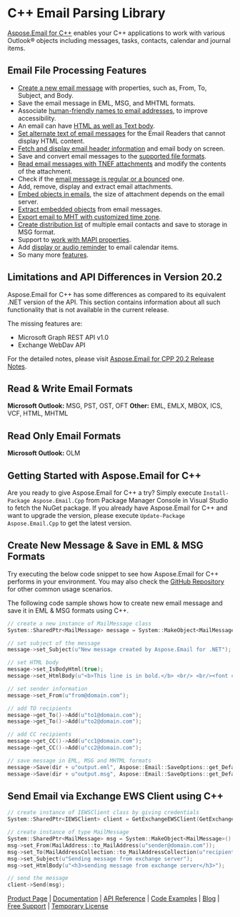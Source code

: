# C++ Email Parsing Library

[Aspose.Email for C++](https://products.aspose.com/email/cpp) enables your C++ applications to work with various Outlook® objects including messages, tasks, contacts, calendar and journal items.

## Email File Processing Features

- [Create a new email message](https://docs.aspose.com/display/emailcpp/Creating+and+setting+contents+of+Emails#CreatingandsettingcontentsofEmails-CreateNewEmailMessage) with properties, such as, From, To, Subject, and Body.
- Save the email message in EML, MSG, and MHTML formats.
- Associate [human-friendly names to email addresses](https://docs.aspose.com/display/emailcpp/Creating+and+setting+contents+of+Emails#CreatingandsettingcontentsofEmails-Changingemailaddressestoafriendlyname), to improve accessibility.
- An email can have [HTML as well as Text body](https://docs.aspose.com/display/emailcpp/Creating+and+setting+contents+of+Emails#CreatingandsettingcontentsofEmails-SetMailBody).
- [Set alternate text of email messages](https://docs.aspose.com/display/emailcpp/Creating+and+setting+contents+of+Emails#CreatingandsettingcontentsofEmails-SettingAlternateText) for the Email Readers that cannot display HTML content.
- [Fetch and display email header information](https://docs.aspose.com/display/emailcpp/Extracting+Message+Contents+from+Emails) and email body on screen.
- Save and convert email messages to the [supported file formats](https://docs.aspose.com/display/emailcpp/Supported+File+Formats).
- [Read email messages with TNEF attachments](https://docs.aspose.com/display/emailcpp/Utility+Features+-+MailMessage#UtilityFeatures-MailMessage-MailMessagesContainingTNEFattachments) and modify the contents of the attachment.
- Check if the [email message is regular or a bounced](https://docs.aspose.com/display/emailcpp/Utility+Features+-+MailMessage#UtilityFeatures-MailMessage-CheckBouncedMessages) one.
- Add, remove, display and extract email attachments.
- [Embed objects in emails](https://docs.aspose.com/display/emailcpp/Working+with+Attachments+and+Embedded+Objects#WorkingwithAttachmentsandEmbeddedObjects-EmbeddingObjectsintoanEmail), the size of attachment depends on the email server.
- [Extract embedded objects](https://docs.aspose.com/display/emailcpp/Working+with+Attachments+and+Embedded+Objects#WorkingwithAttachmentsandEmbeddedObjects-ExtractingEmbeddedObjects) from email messages.
- [Export email to MHT with customized time zone](https://docs.aspose.com/display/emailcpp/Loading+and+Saving+Message#LoadingandSavingMessage-ExportingEmailtoMHTwithcustomizedTimeZone).
- [Create distribution list](https://docs.aspose.com/display/emailcpp/Working+with+Distribution+Lists#WorkingwithDistributionLists-CreatingandSavingaDistributionList) of multiple email contacts and save to storage in MSG format.
- Support to [work with MAPI properties](https://docs.aspose.com/display/emailcpp/Working+with+MAPI+Properties).
- Add [display or audio reminder](https://docs.aspose.com/display/emailcpp/Working+with+Outlook+Calendar+Items) to email calendar items.
- So many more [features](https://docs.aspose.com/display/emailcpp/Developer+Guide).

## Limitations and API Differences in Version 20.2

Aspose.Email for C++ has some differences as compared to its equivalent .NET version of the API. This section contains information about all such functionality that is not available in the current release.

The missing features are:

- Microsoft Graph REST API v1.0
- Exchange WebDav API

For the detailed notes, please visit [Aspose.Email for CPP 20.2 Release Notes](https://docs.aspose.com/display/emailcpp/Aspose.Email+for+CPP+20.2+Release+Notes).

## Read & Write Email Formats

**Microsoft Outlook:** MSG, PST, OST, OFT
**Other:** EML, EMLX, MBOX, ICS, VCF, HTML, MHTML

## Read Only Email Formats

**Microsoft Outlook:** OLM

## Getting Started with Aspose.Email for C++

Are you ready to give Aspose.Email for C++ a try? Simply execute `Install-Package Aspose.Email.Cpp` from Package Manager Console in Visual Studio to fetch the NuGet package. If you already have Aspose.Email for C++ and want to upgrade the version, please execute `Update-Package Aspose.Email.Cpp` to get the latest version.

## Create New Message & Save in EML & MSG Formats

Try executing the below code snippet to see how Aspose.Email for C++ performs in your environment. You may also check the [GitHub Repository](https://github.com/aspose-email/Aspose.Email-for-C) for other common usage scenarios.

The following code sample shows how to create new email message and save it in EML & MSG formats using C++.

```c++
// create a new instance of MailMessage class
System::SharedPtr<MailMessage> message = System::MakeObject<MailMessage>();

// set subject of the message
message->set_Subject(u"New message created by Aspose.Email for .NET");

// set HTML body
message->set_IsBodyHtml(true);
message->set_HtmlBody(u"<b>This line is in bold.</b> <br/> <br/><font color=blue>This line is in blue color</font>");

// set sender information
message->set_From(u"from@domain.com");

// add TO recipients
message->get_To()->Add(u"to1@domain.com");
message->get_To()->Add(u"to2@domain.com");

// add CC recipients
message->get_CC()->Add(u"cc1@domain.com");
message->get_CC()->Add(u"cc2@domain.com");

// save message in EML, MSG and MHTML formats
message->Save(dir + u"output.eml", Aspose::Email::SaveOptions::get_DefaultEml());
message->Save(dir + u"output.msg", Aspose::Email::SaveOptions::get_DefaultMsgUnicode());
```

## Send Email via Exchange EWS Client using C++

```c++
// create instance of IEWSClient class by giving credentials
System::SharedPtr<IEWSClient> client = GetExchangeEWSClient(GetExchangeTestUser());

// create instance of type MailMessage
System::SharedPtr<MailMessage> msg = System::MakeObject<MailMessage>();
msg->set_From(MailAddress::to_MailAddress(u"sender@domain.com"));
msg->set_To(MailAddressCollection::to_MailAddressCollection(u"recipient@ domain.com "));
msg->set_Subject(u"Sending message from exchange server");
msg->set_HtmlBody(u"<h3>sending message from exchange server</h3>");

// send the message
client->Send(msg);
```

[Product Page](https://products.aspose.com/email/cpp) | [Documentation](https://docs.aspose.com/display/emailcpp/Home) | [API Reference](https://apireference.aspose.com/cpp/email) | [Code Examples](https://github.com/aspose-email/Aspose.Email-for-C) | [Blog](https://blog.aspose.com/category/email/) | [Free Support](https://forum.aspose.com/c/email) |  [Temporary License](https://purchase.aspose.com/temporary-license)
